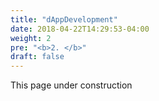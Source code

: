 ```yaml
---
title: "dAppDevelopment"
date: 2018-04-22T14:29:53-04:00
weight: 2
pre: "<b>2. </b>"
draft: false
---
```


This page under construction